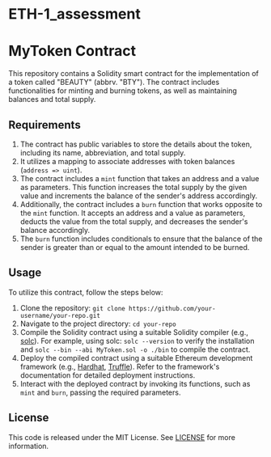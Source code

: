 # ETH-1_assessment
# MyToken Contract

This repository contains a Solidity smart contract for the implementation of a token called "BEAUTY" (abbrv. "BTY"). The contract includes functionalities for minting and burning tokens, as well as maintaining balances and total supply.

## Requirements

1. The contract has public variables to store the details about the token, including its name, abbreviation, and total supply.
2. It utilizes a mapping to associate addresses with token balances (`address => uint`).
3. The contract includes a `mint` function that takes an address and a value as parameters. This function increases the total supply by the given value and increments the balance of the sender's address accordingly.
4. Additionally, the contract includes a `burn` function that works opposite to the `mint` function. It accepts an address and a value as parameters, deducts the value from the total supply, and decreases the sender's balance accordingly.
5. The `burn` function includes conditionals to ensure that the balance of the sender is greater than or equal to the amount intended to be burned.

## Usage

To utilize this contract, follow the steps below:

1. Clone the repository: `git clone https://github.com/your-username/your-repo.git`
2. Navigate to the project directory: `cd your-repo`
3. Compile the Solidity contract using a suitable Solidity compiler (e.g., [solc](https://solidity.readthedocs.io/en/latest/installing-solidity.html)). For example, using solc: `solc --version` to verify the installation and `solc --bin --abi MyToken.sol -o ./bin` to compile the contract.
4. Deploy the compiled contract using a suitable Ethereum development framework (e.g., [Hardhat](https://hardhat.org/), [Truffle](https://www.trufflesuite.com/truffle)). Refer to the framework's documentation for detailed deployment instructions.
5. Interact with the deployed contract by invoking its functions, such as `mint` and `burn`, passing the required parameters.

## License

This code is released under the MIT License. See [LICENSE](./LICENSE) for more information.
